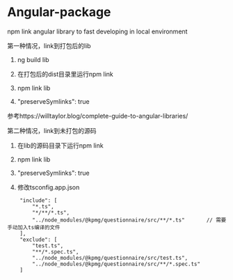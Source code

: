 # Angular-package
npm link angular library to fast developing in local environment

第一种情况，link到打包后的lib
1. ng build lib
2. 在打包后的dist目录里运行npm link

3. npm link lib
4.  "preserveSymlinks": true

参考https://willtaylor.blog/complete-guide-to-angular-libraries/

第二种情况，link到未打包的源码
1. 在lib的源码目录下运行npm link

2. npm link lib
3. "preserveSymlinks": true
4. 修改tsconfig.app.json
```
    "include": [
        "*.ts",
        "*/**/*.ts",
        "../node_modules/@kpmg/questionnaire/src/**/*.ts"       // 需要手动加入ts编译的文件
    ],
    "exclude": [
        "test.ts",
        "**/*.spec.ts",
        "../node_modules/@kpmg/questionnaire/src/test.ts",
        "../node_modules/@kpmg/questionnaire/src/**/*.spec.ts"
    ]
```
